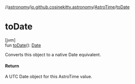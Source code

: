 //[astronomy](../../../index.md)/[io.github.cosinekitty.astronomy](../index.md)/[AstroTime](index.md)/[toDate](to-date.md)

# toDate

[jvm]\
fun [toDate](to-date.md)(): [Date](https://docs.oracle.com/javase/8/docs/api/java/util/Date.html)

Converts this object to a native Date equivalent.

#### Return

A UTC Date object for this AstroTime value.
